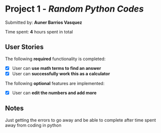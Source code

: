 # Project 1 - *Random Python Codes*

Submitted by: **Auner Barrios Vasquez**

Time spent: **4** hours spent in total

## User Stories

The following **required** functionality is completed:

* [X] User can **use math terms to find an answer**
* [X] User can **successfully work this as a calculator**

The following **optional** features are implemented:

* [X] User can **edit the numbers and add more**


## Notes

Just getting the errors to go away and be able to complete after time spent away from coding in python
